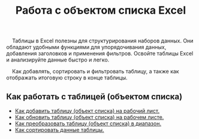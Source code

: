 ﻿---
title: Работа с объектом списка Excel
second_title: Documen
linktitle: ListObject
type: docs
url: /ru/list-objects/
aliases: [/working-with-list-objects/,/working-with-list-object-or-table/]
keywords: Add, delete, update, and get a list object(table) into an Excel worksheet
description: Aspose.Cells Cloud REST API поддерживает добавление, удаление, обновление и перенос объектов списка (таблиц) в рабочий лист Excel. SDK поддерживает различные языки разработки, включая Android, C#, Go, Java, NodeJS, Perl, PHP, Python, Ruby и Swift.
weight: 100
kwords: Excel, Office Облако, REST API, Электронная таблица, PDF, CSV, Json, Markdown, ListObjects
---
&nbsp;&nbsp;&nbsp;&nbsp;Таблицы в Excel полезны для структурирования наборов данных. Они обладают удобными функциями для упорядочивания данных, добавления заголовков и применения фильтров. Освойте таблицы Excel и анализируйте данные быстро и легко.

&nbsp;&nbsp;&nbsp;&nbsp;Как добавлять, сортировать и фильтровать таблицу, а также как отображать итоговую строку в конце таблицы.

## Как работать с таблицей (объектом списка)
  
- [Как добавить таблицу (объект списка) на рабочий лист.](/cells/ru/add-a-list-object-or-table-inside-the-worksheet/)
- [Как обновить таблицу (объект списка) на рабочем листе.](/cells/ru/update-a-list-object-or-table-inside-the-worksheet/)
- [Как преобразовать таблицу (объект списка) в диапазон.](/cells/ru/convert-list-object-or-table-to-range/)
- [Как сортировать данные таблицы.](/cells/ru/sort-table-data/)
